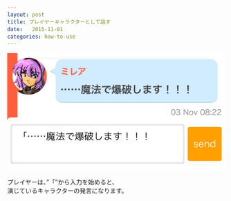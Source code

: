 ```yaml
---
layout: post
title: プレイヤーキャラクターとして話す
date:   2015-11-01
categories: how-to-use
---
```


![](/assets/how-to-use/post-as-player-character/01.png)

プレイヤーは、”「”から入力を始めると、  
演じているキャラクターの発言になります。
